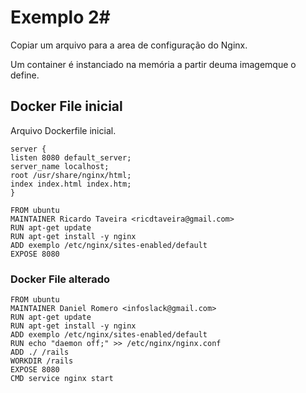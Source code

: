 # Exemplo 2#

>
Copiar um arquivo para a area de configuração do Nginx. 
>
>
Um container é instanciado na memória a partir deuma imagemque o define.
>
>
## Docker File inicial ##
>
Arquivo Dockerfile inicial.
> 
>
```
server {
listen 8080 default_server;
server_name localhost;
root /usr/share/nginx/html;
index index.html index.htm;
}
```

>
>
 ```
FROM ubuntu
MAINTAINER Ricardo Taveira <ricdtaveira@gmail.com>
RUN apt-get update
RUN apt-get install -y nginx
ADD exemplo /etc/nginx/sites-enabled/default
EXPOSE 8080
 ```
>

### Docker File alterado ###

>
```
FROM ubuntu
MAINTAINER Daniel Romero <infoslack@gmail.com>
RUN apt-get update
RUN apt-get install -y nginx
ADD exemplo /etc/nginx/sites-enabled/default
RUN echo "daemon off;" >> /etc/nginx/nginx.conf
ADD ./ /rails
WORKDIR /rails
EXPOSE 8080
CMD service nginx start

```

>

